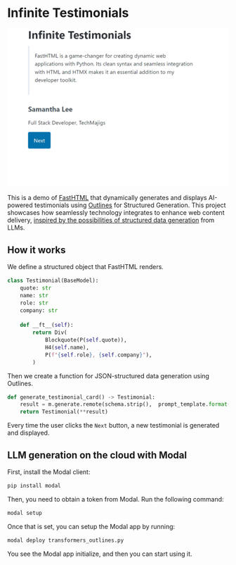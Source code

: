 # Infinite Testimonials

![testimonials](testimonials.gif)

This is a demo of [FastHTML](https://fastht.ml/) that dynamically generates and displays AI-powered testimonials using [Outlines](https://github.com/outlines-dev/outlines) for Structured Generation. This project showcases how seamlessly technology integrates to enhance web content delivery, [inspired by the possibilities of structured data generation](https://x.com/_scottcondron/status/1828801744853516777) from LLMs.

## How it works

We define a structured object that FastHTML renders.

```python
class Testimonial(BaseModel):
    quote: str
    name: str
    role: str
    company: str

    def __ft__(self):
        return Div(
            Blockquote(P(self.quote)),
            H4(self.name),
            P(f"{self.role}, {self.company}"),
        )
```

Then we create a function for JSON-structured data generation using Outlines.

```python
def generate_testimonial_card() -> Testimonial:
    result = m.generate.remote(schema.strip(),  prompt_template.format(schema=schema.strip(), examples=examples))
    return Testimonial(**result)
```

Every time the user clicks the `Next` button, a new testimonial is generated and displayed.

## LLM generation on the cloud with Modal

First, install the Modal client:

```bash
pip install modal
```

Then, you need to obtain a token from Modal. Run the following command:

```bash
modal setup
```

Once that is set, you can setup the Modal app by running:

```bash
modal deploy transformers_outlines.py
```

You see the Modal app initialize, and then you can start using it.